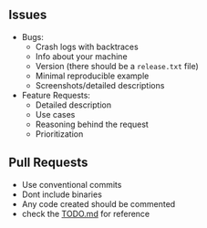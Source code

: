 ## Issues
- Bugs:
    - Crash logs with backtraces
    - Info about your machine
    - Version (there should be a `release.txt` file)
    - Minimal reproducible example
    - Screenshots/detailed descriptions
- Feature Requests:
    - Detailed description
    - Use cases
    - Reasoning behind the request
    - Prioritization

## Pull Requests
- Use conventional commits
- Dont include binaries 
- Any code created should be commented
- check the [TODO.md](TODO.md)  for reference
